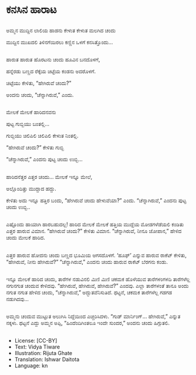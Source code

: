 # ಕನಸಿನ ಹಾರಾಟ

##
ಅಮ್ಮನ ಮುದ್ದಿನ ಲಾಲಿಯ ಹಾಡನು ಕೇಳುತ ಕೇಳುತ ಮಲಗಿದ ಚಂದು 

ಮುದ್ದಿನ ಮುಖದಲಿ ತಿಳಿನಗೆಯಿರಲು ಕಣ್ಣಿನ ಒಳಗೆ ಕನಸಿತ್ತೊಂದು…

##
ಹಾರುತ ಹಾರುತ ಹೊರಟನು ಚಂದು ಹೂವಿನ ಬನದೊಳಗೆ, 

ಹನ್ನೆರಡು ಬಣ್ಣದ ರೆಕ್ಕೆಯ ಚಿಟ್ಟೆಯ ಕಂಡನು ಅದರೊಳಗೆ. 

ಚಿಟ್ಟೆಯು ಕೇಳಿತು, “ಹೇಗಿರುವೆ ಚಂದು?” 

ಅಂದನು ಚಂದು, “ಚೆನ್ನಾಗಿರುವೆ,” ಎಂದು.

##
ಮೇಲಕೆ ಮೇಲಕೆ ಹಾರಿದನವನು 

ಪುಟ್ಟ ಗುಬ್ಬಿಯು ಬಂತಲ್ಲಿ… 

ಗುಬ್ಬಿಯು ಚಿಲಿಪಿಲಿ ಚಿಲಿಪಿಲಿ ಕೇಳುತ ನಿಂತಲ್ಲಿ.

“ಹೇಗಿರುವೆ ಚಂದು?” ಕೇಳಿತು ಗುಬ್ಬಿ 

“ಚೆನ್ನಾಗಿರುವೆ,” ಎಂದನು ಪುಟ್ಟ ಚಂದು ಉಬ್ಬಿ…

##
ಹಾರಿದನೆತ್ತರ ಎತ್ತರ ಚಂದು… ಮೇಲಕೆ ಇನ್ನೂ ಮೇಲೆ, 

ಅಲ್ಲೊಂದಿತ್ತು ಮುದ್ದಾದ ಹದ್ದು.

ಕೇಳಿತು ಅದು ಇನ್ನೂ ಹತ್ತಿರ ಬಂದು, “ಹೇಗಿರುವೆ ಚಂದು ಹೇಳುವೆಯಾ?” ಎಂದು. “ಚೆನ್ನಾಗಿರುವೆ,” ಎಂದನು ಪುಟ್ಟ ಚಂದು ಉಬ್ಬಿ..

##
ಎಷ್ಟೊಂದು ಹಾಯಾಗಿ ಹಾರಬಹುದಲ್ಲ! ಹಾರಿದ ಮೇಲಕೆ ಮೇಲಕೆ ಹತ್ತಿಯ ಮುದ್ದೆಯ ಮೋಡಗಳೆಡೆಯಲಿ ಕಂಡಿತು ಎತ್ತರ ಹಾರುವ ವಿಮಾನ. “ಹೇಗಿರುವೆ ಚಂದು?” ಕೇಳಿತು ವಿಮಾನ. “ಚೆನ್ನಾಗಿರುವೆ, ನೀನೂ ಜೋಪಾನ,” ಹೇಳಿದ ಚಂದು ಮೇಲಕೆ ಹಾರಿದ.

##
ಎತ್ತರ ಹಾರುವ ಹೋದನು ಚಂದು ಬಣ್ಣದ ಭೂಮಿಯ ಆಗಸದೊಳಗೆ. ‘ಹೂಫ್’ ಎನ್ನುವ ಹಾರುವ ರಾಕೆಟ್ ಕೇಳಿತು, “ಹೇಗಿರುವೆ, ನೀನು ಹೇಗಿರುವೆ?” “ಚೆನ್ನಾಗಿರುವೆ,” ಎಂದನು ಚಂದು ಹಾರುವ ರಾಕೆಟ್ ಬೆರಗನು ಕಂಡು.

##
ಇನ್ನೂ ಮೇಲಕೆ ಹಾರಿದ ಚಂದು, ತಾರೆಗಳ ನಡುವಿನಲಿ ಮಿಣಿ ಮಿಣಿ ಚಕಮಕ ಹೊಳೆಯುವ ತಾರೆಗಳಂಗಳದಿ ತಾರೆಗಳೆಲ್ಲ ನಗುನಗುತ ಚಂದುವ ಕೇಳಿದವು. “ಹೇಗಿರುವೆ, ಹೇಗಿರುವೆ, ಹೇಗಿರುವೆ?” ಎಂದವು. ಎಲ್ಲಾ ತಾರೆಗಳಂತೆ ತಾನೂ ಅಂದು ನಗುತ ನಗುತ ಹೇಳಿದ ಚಂದು, “ಚೆನ್ನಾಗಿರುವೆ,” ಅದ್ಭುತವೆನಿಸುತಿದೆ. ಥಟ್ಟನೆ, ಚಕಮಕ ತಾರೆಗಳೆಲ್ಲ ಗಡಗಡ ನಡುಗಿದವು…

##
ಅಮ್ಮನು ಚಂದುವ ಮುಟ್ಟುತ ಅಲುಗಿಸಿ ನಿದ್ದೆಯಿಂದ ಎಚ್ಚರಿಸಿದಳು. “ಗುಡ್ ಮಾರ್ನಿಂಗ್… ಹೇಗಿರುವೆ,” ಎನ್ನುತ ನಕ್ಕಳು. ಥಟ್ಟನೆ ಎದ್ದು ಅಮ್ಮನ ಅಪ್ಪಿ, “ಹಿಂದೆಂದಿಗಿಂತಲೂ ಇಂದೇ ಸುಂದರ,” ಅಂದನು ಚಂದು ಹಿಗ್ಗುತಲಿ.

##
* License: [CC-BY]
* Text: Vidya Tiware
* Illustration: Rijuta Ghate
* Translation: Ishwar Daitota
* Language: kn
